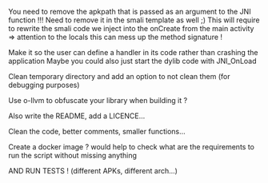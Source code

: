 You need to remove the apkpath that is passed as an argument to the JNI function !!!
Need to remove it in the smali template as well ;)
This will require to rewrite the smali code we inject into the onCreate from the main activity => attention to the locals this can mess up the method signature !

Make it so the user can define a handler in its code rather than crashing the application
Maybe you could also just start the dylib code with JNI_OnLoad

Clean temporary directory and add an option to not clean them (for debugging purposes)

Use o-llvm to obfuscate your library when building it ?

Also write the README, add a LICENCE...

Clean the code, better comments, smaller functions...

Create a docker image ? would help to check what are the requirements to run the script without missing anything

AND RUN TESTS ! (different APKs, different arch...)